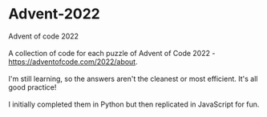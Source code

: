 # Advent-2022
Advent of code 2022
<br>
<br>
A collection of code for each puzzle of Advent of Code 2022 - https://adventofcode.com/2022/about. 
<br>
<br>
I'm still learning, so the answers aren't the cleanest or most efficient. It's all good practice!
<br>
<br>
I initially completed them in Python but then replicated in JavaScript for fun.

